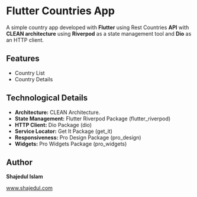 # Flutter Countries App

A simple country app developed with **Flutter** using Rest Countries **API** with **CLEAN architecture** using **Riverpod** as a state management tool and **Dio** as an HTTP client.

## Features

- Country List
- Country Details

## Technological Details

- **Architecture:** CLEAN Architecture.
- **State Management:** Flutter Riverpod Package (flutter_riverpod)
- **HTTP Client:** Dio Package (dio)
- **Service Locator:** Get It Package (get_it)
- **Responsiveness:** Pro Design Package (pro_design)
- **Widgets:** Pro Widgets Package (pro_widgets)

## Author

**Shajedul Islam**

www.shajedul.com
